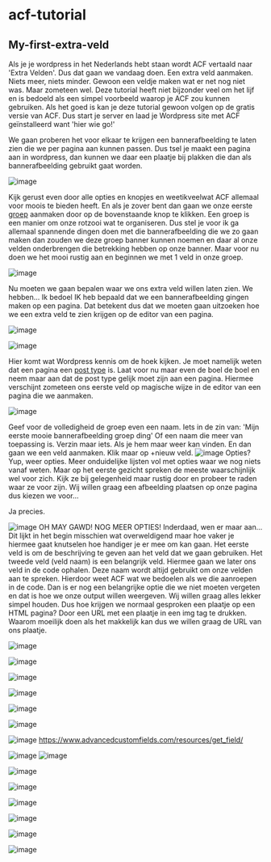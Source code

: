# acf-tutorial
## My-first-extra-veld

Als je je wordpress in het Nederlands hebt staan wordt ACF vertaald naar 'Extra Velden'. Dus dat gaan we vandaag doen. Een extra veld aanmaken. Niets meer, niets minder. Gewoon een veldje maken wat er net nog niet was. Maar zometeen wel. Deze tutorial heeft niet bijzonder veel om het lijf en is bedoeld als een simpel voorbeeld waarop je ACF zou kunnen gebruiken. Als het goed is kan je deze tutorial gewoon volgen op de gratis versie van ACF. Dus start je server en laad je Wordpress site met ACF geïnstalleerd want 'hier wie go!'

We gaan proberen het voor elkaar te krijgen een bannerafbeelding te laten zien die we per pagina aan kunnen passen. Dus tsel je maakt een pagina aan in wordpress, dan kunnen we daar een plaatje bij plakken die dan als bannerafbeelding gebruikt gaat worden.


![image](https://user-images.githubusercontent.com/78969608/157193503-258f3b12-a98b-4ad0-8d38-dd036973a37e.png)

Kijk gerust even door alle opties en knopjes en weetikveelwat ACF allemaal voor moois te bieden heeft. En als je zover bent dan gaan we onze eerste [groep](https://www.advancedcustomfields.com/resources/group/) aanmaken door op de bovenstaande knop te klikken. Een groep is een manier om onze rotzooi wat te organiseren. Dus stel je voor ik ga allemaal spannende dingen doen met die bannerafbeelding die we zo gaan maken dan zouden we deze groep banner kunnen noemen en daar al onze velden onderbrengen die betrekking hebben op onze banner. Maar voor nu doen we het mooi rustig aan en beginnen we met 1 veld in onze groep.  
  
  
  
![image](https://user-images.githubusercontent.com/78969608/157193682-2caaa8a2-74d1-4506-9cf0-8f4043cdb600.png)

Nu moeten we gaan bepalen waar we ons extra veld willen laten zien. We hebben... Ik bedoel IK heb bepaald dat we een bannerafbeelding gingen maken op een pagina. Dat betekent dus dat we moeten gaan uitzoeken hoe we een extra veld te zien krijgen op de editor van een pagina. 

![image](https://user-images.githubusercontent.com/78969608/157193580-fef0abde-f786-451e-a6eb-4f1cc4a17f11.png)


![image](https://user-images.githubusercontent.com/78969608/157193858-eaa876c1-d2fe-4eb0-89af-569ae777885d.png)

Hier komt wat Wordpress kennis om de hoek kijken. Je moet namelijk weten dat een pagina een [post type](https://wordpress.org/support/article/post-types/) is. Laat voor nu maar even de boel de boel en neem maar aan dat de post type gelijk moet zijn aan een pagina. Hiermee verschijnt zometeen ons eerste veld op magische wijze in de editor van een pagina die we aanmaken.

![image](https://user-images.githubusercontent.com/78969608/157193909-3cbe1557-6252-4b15-9458-4c7d3b6473c8.png)

Geef voor de volledigheid de groep even een naam. Iets in de zin van: 'Mijn eerste mooie bannerafbeelding groep ding' Of een naam die meer van toepassing is. Verzin maar iets. Als je hem maar weer kan vinden. En dan gaan we een veld aanmaken. Klik maar op +nieuw veld.
![image](https://user-images.githubusercontent.com/78969608/157194101-efcacf7f-76fb-4a53-a890-22c8d01a54ca.png)
Opties? Yup, weer opties. Meer onduidelijke lijsten vol met opties waar we nog niets vanaf weten. Maar op het eerste gezicht spreken de meeste waarschijnlijk wel voor zich. Kijk ze bij gelegenheid maar rustig door en probeer te raden waar ze voor zijn. Wij willen graag een afbeelding plaatsen op onze pagina dus kiezen we voor...

Ja precies.

![image](https://user-images.githubusercontent.com/78969608/157194311-e8b29b8e-576d-4914-87da-2c81f0eb8680.png)
OH MAY GAWD! NOG MEER OPTIES! Inderdaad, wen er maar aan... Dit lijkt in het begin misschien wat overweldigend maar hoe vaker je hiermee gaat knutselen hoe handiger je er mee om kan gaan. Het eerste veld is om de beschrijving te geven aan het veld dat we gaan gebruiken. Het tweede veld (veld naam) is een belangrijk veld. Hiermee gaan we later ons veld in de code ophalen. Deze naam wordt altijd gebruikt om onze velden aan te spreken. Hierdoor weet ACF wat we bedoelen als we die aanroepen in de code. Dan is er nog een belangrijke optie die we niet moeten vergeten en dat is hoe we onze output willen weergeven. Wij willen graag alles lekker simpel houden. Dus hoe krijgen we normaal gesproken een plaatje op een HTML pagina? Door een URL met een plaatje in een img tag te drukken. Waarom moeilijk doen als het makkelijk kan dus we willen graag de URL van ons plaatje.

![image](https://user-images.githubusercontent.com/78969608/157194474-72e58542-cdc3-4b65-899a-a9775d4dade4.png)


![image](https://user-images.githubusercontent.com/78969608/157194527-bc25e9d5-16b6-484e-b00f-7f5497c22e44.png)


![image](https://user-images.githubusercontent.com/78969608/157194768-36943408-6a18-42c6-80db-6c9095486d89.png)


![image](https://user-images.githubusercontent.com/78969608/157194988-d02f0e4b-a66b-4beb-8057-e94dbcd662fe.png)


![image](https://user-images.githubusercontent.com/78969608/157195684-05a28d71-00bc-4d1e-8cc8-c7dd81f89354.png)


![image](https://user-images.githubusercontent.com/78969608/157195758-e675c612-a4f1-475b-a722-42724606ba89.png)


![image](https://user-images.githubusercontent.com/78969608/157196040-5762aa40-9cc6-49b4-b0a6-1e3711113878.png)
https://www.advancedcustomfields.com/resources/get_field/


![image](https://user-images.githubusercontent.com/78969608/157200336-e1403540-a9bb-4c73-85f7-626fed969991.png)
![image](https://user-images.githubusercontent.com/78969608/157200433-cfdec423-2114-4d87-ace7-9dcd622c8264.png)


![image](https://user-images.githubusercontent.com/78969608/157202705-ed4151bf-4c59-4248-9261-ed4ccf3f5e20.png)


![image](https://user-images.githubusercontent.com/78969608/157201021-f882c7a7-3dbe-4815-b040-2ba7a3ab6635.png)


![image](https://user-images.githubusercontent.com/78969608/157201246-d884d7b7-121e-4916-810b-d0df1aaa882f.png)


![image](https://user-images.githubusercontent.com/78969608/157202108-e9e2da79-aac5-4f3c-ba02-54ca03d2f304.png)


![image](https://user-images.githubusercontent.com/78969608/157202250-e0b0ee1e-d95a-42d3-a3ae-13e33ec0f155.png)


![image](https://user-images.githubusercontent.com/78969608/157203283-87ef5f48-4910-44e5-a306-722e385bf0e3.png)






